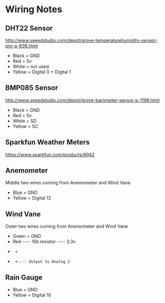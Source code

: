 ﻿# Wiring Notes

DHT22 Sensor
------------

http://www.seeedstudio.com/depot/grove-temperaturehumidity-sensor-pro-p-838.html

* Black = GND
* Red = 5v
* White = not used
* Yellow = Digital 0 + Digital 1 

BMP085 Sensor
-------------

http://www.seeedstudio.com/depot/grove-barometer-sensor-p-1199.html

* Black = GND
* Red = 5v
* White = SD
* Yellow = SC

Sparkfun Weather Meters
-----------------------

https://www.sparkfun.com/products/8942

Anemometer
----------

Middle two wires coming from Anemometer and Wind Vane

* Blue = GND
* Yellow = Digital 12

Wind Vane
---------

Outer two wires coming from Anemometer and Wind Vane

* Green = GND
* Red ---- 10k resistor ---- 3.3v
*      +
*	   +---- Output to Analog 2

Rain Gauge
----------

* Blue = GND
* Yellow = Digital 10
